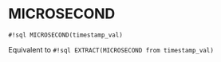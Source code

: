 # MICROSECOND

`#!sql MICROSECOND(timestamp_val)`

Equivalent to `#!sql EXTRACT(MICROSECOND from timestamp_val)`

